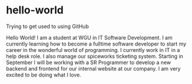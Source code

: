 # hello-world
Trying to get used to using GitHub


Hello World!
I am a student at WGU in IT Software Development. I am currently learning how to become a fulltime software developer to start my career in the wonderful world of programming. I currently work in IT in a help desk role. I also manage our spiceworks ticketing system. Starting in September I will be working with a SR Programmer to develop a new backend and frontend for our internal website at our company. I am very excited to be doing what I love.

